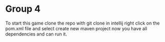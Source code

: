 # Group 4
To start this game clone the repo with git clone
in intellij right click on the pom.xml file and select create new maven project
now you have all dependencies and can run it.
